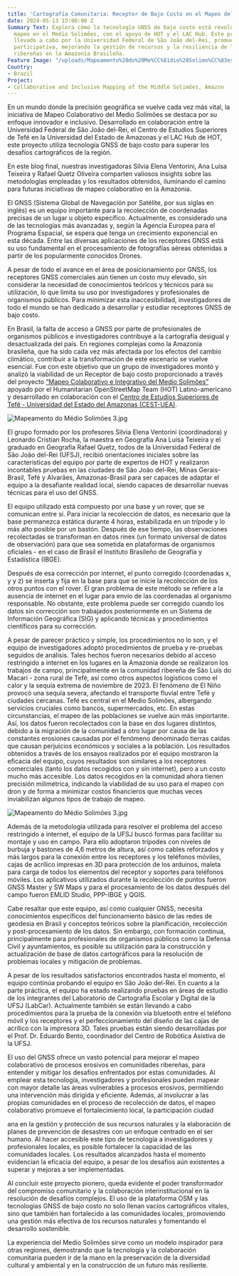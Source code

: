 ```yaml
---
title: 'Cartografía Comunitaria: Receptor de Bajo Costo en el Mapeo del Medio Solimões'
date: 2024-05-13 15:00:00 Z
Summary Text: Explora cómo la tecnología GNSS de bajo costo está revolucionando el
  mapeo en el Medio Solimões, con el apoyo de HOT y el LAC Hub. Este proyecto innovador,
  llevado a cabo por la Universidad Federal de São João del-Rei, promueve una cartografía
  participativa, mejorando la gestión de recursos y la resiliencia de las comunidades
  ribereñas en la Amazonía Brasileña.
Feature Image: "/uploads/Mapeamento%20do%20Me%CC%81dio%20Solimo%CC%83es.jpg"
Country:
- Brazil
Project:
- Collaborative and Inclusive Mapping of the Middle Solimões, Amazon
---
```


En un mundo donde la precisión geográfica se vuelve cada vez más vital, la iniciativa de Mapeo Colaborativo del Medio Solimões se destaca por su enfoque innovador e inclusivo. Desarrollado en colaboración entre la Universidad Federal de São João del-Rei, el Centro de Estudios Superiores de Tefé en la Universidad del Estado de Amazonas y el LAC Hub de HOT, este proyecto utiliza tecnología GNSS de bajo costo para superar los desafíos cartográficos de la región.

En este blog final, nuestras investigadoras Silvia Elena Ventorini, Ana Luísa Teixeira y Rafael Quetz Oliveira comparten valiosos insights sobre las metodologías empleadas y los resultados obtenidos, iluminando el camino para futuras iniciativas de mapeo colaborativo en la Amazonia.

El GNSS (Sistema Global de Navegación por Satélite, por sus siglas en inglés) es un equipo importante para la recolección de coordenadas precisas de un lugar u objeto específico. Actualmente, es considerado una de las tecnologías más avanzadas y, según la Agencia Europea para el Programa Espacial, se espera que tenga un crecimiento exponencial en esta década. Entre las diversas aplicaciones de los receptores GNSS está su uso fundamental en el procesamiento de fotografías aéreas obtenidas a partir de los popularmente conocidos Drones.

A pesar de todo el avance en el área de posicionamiento por GNSS, los receptores GNSS comerciales aún tienen un costo muy elevado, sin considerar la necesidad de conocimientos teóricos y técnicos para su utilización, lo que limita su uso por investigadores y profesionales de organismos públicos. Para minimizar esta inaccesibilidad, investigadores de todo el mundo se han dedicado a desarrollar y estudiar receptores GNSS de bajo costo.

En Brasil, la falta de acceso a GNSS por parte de profesionales de organismos públicos e investigadores contribuye a la cartografía desigual y desactualizada del país. En regiones complejas como la Amazonia brasileña, que ha sido cada vez más afectada por los efectos del cambio climático, contribuir a la transformación de este escenario se vuelve esencial. Fue con este objetivo que un grupo de investigadores montó y analizó la viabilidad de un Receptor de bajo costo proporcionado a través del proyecto [“Mapeo Colaborativo e Integrativo del Medio Solimões”](https://www.hotosm.org/projects/collaborative-and-inclusive-mapping-of-the-middle-solimoes/) apoyado por el Humanitarian OpenStreetMap Team (HOT) Latino-americano y desarrollado en colaboración con el [Centro de Estudios Superiores de Tefé - Universidad del Estado del Amazonas (CEST-UEA)](https://avauea.uea.edu.br/course/index.php?categoryid=210).

![Mapeamento do Médio Solimões 3.jpg](/uploads/Mapeamento%20do%20Médio%20Solimões%203.jpg)

El grupo formado por los profesores Silvia Elena Ventorini (coordinadora) y Leonardo Cristian Rocha, la maestra en Geografía Ana Luísa Teixeira y el graduado en Geografía Rafael Quetz, todos de la Universidad Federal de São João del-Rei (UFSJ), recibió orientaciones iniciales sobre las características del equipo por parte de expertos de HOT y realizaron incontables pruebas en las ciudades de São João del-Rei, Minas Gerais- Brasil, Tefé y Alvarães, Amazonas-Brasil para ser capaces de adaptar el equipo a la desafiante realidad local, siendo capaces de desarrollar nuevas técnicas para el uso del GNSS.

El equipo utilizado está compuesto por una base y un rover, que se comunican entre sí. Para iniciar la recolección de datos, es necesario que la base permanezca estática durante 4 horas, estabilizada en un trípode y lo más alto posible por un bastón. Después de ese tiempo, las observaciones recolectadas se transforman en datos rinex (un formato universal de datos de observación) para que sea sometida en plataformas de organismos oficiales - en el caso de Brasil el Instituto Brasileño de Geografía y Estadística (IBGE).

Después de esa corrección por internet, el punto corregido (coordenadas x, y y z) se inserta y fija en la base para que se inicie la recolección de los otros puntos con el rover. El gran problema de este método se refiere a la ausencia de internet en el lugar para envío de las coordenadas al organismo responsable. No obstante, este problema puede ser corregido cuando los datos sin corrección son trabajados posteriormente en un Sistema de Información Geográfica (SIG) y aplicando técnicas y procedimientos científicos para su corrección.

A pesar de parecer práctico y simple, los procedimientos no lo son, y el equipo de investigadores adoptó procedimientos de prueba y re-pruebas seguidos de análisis. Tales hechos fueron necesarios debido al acceso restringido a internet en los lugares en la Amazonia donde se realizaron los trabajos de campo, principalmente en la comunidad ribereña de São Luís do Macari - zona rural de Tefé, así como otros aspectos logísticos como el calor y la sequía extrema de noviembre de 2023. El fenómeno de El Niño provocó una sequía severa, afectando el transporte fluvial entre Tefé y ciudades cercanas. Tefé es central en el Medio Solimões, albergando servicios cruciales como bancos, supermercados, etc. En estas circunstancias, el mapeo de las poblaciones se vuelve aún más importante. Así, los datos fueron recolectados con la base en dos lugares distintos, debido a la migración de la comunidad a otro lugar por causa de las constantes erosiones causadas por el fenómeno denominado tierras caídas que causan perjuicios económicos y sociales a la población. Los resultados obtenidos a través de los ensayos realizados por el equipo mostraron la eficacia del equipo, cuyos resultados son similares a los receptores comerciales (tanto los datos recogidos con y sin internet), pero a un costo mucho más accesible. Los datos recogidos en la comunidad ahora tienen precisión milimétrica, indicando la viabilidad de su uso para el mapeo con dron y de forma a minimizar costos financieros que muchas veces inviabilizan algunos tipos de trabajo de mapeo.

![Mapeamento do Médio Solimões 3.jpg](/uploads/Mapeamento%20do%20Médio%20Solimões%203.jpg)

Además de la metodología utilizada para resolver el problema del acceso restringido a internet, el equipo de la UFSJ buscó formas para facilitar su montaje y uso en campo. Para ello adoptaron trípodes con niveles de burbuja y bastones de 4,6 metros de altura, así como cables reforzados y más largos para la conexión entre los receptores y los teléfonos móviles, cajas de acrílico impresas en 3D para protección de los arduinos, maleta para carga de todos los elementos del receptor y soportes para teléfonos móviles. Los aplicativos utilizados durante la recolección de puntos fueron GNSS Master y SW Maps y para el procesamiento de los datos después del campo fueron EMLID Studio, PPP-IBGE y QGIS.

Cabe resaltar que este equipo, así como cualquier GNSS, necesita conocimientos específicos del funcionamiento básico de las redes de geodesia en Brasil y conceptos teóricos sobre la planificación, recolección y post-procesamiento de los datos. Sin embargo, con formación continua, principalmente para profesionales de organismos públicos como la Defensa Civil y ayuntamientos, es posible su utilización para la construcción y actualización de base de datos cartográficos para la resolución de problemas locales y mitigación de problemas.

A pesar de los resultados satisfactorios encontrados hasta el momento, el equipo continúa probando el equipo en São João del-Rei. En cuanto a la parte práctica, el equipo ha estado realizando pruebas en áreas de estudio de los integrantes del Laboratorio de Cartografía Escolar y Digital de la UFSJ (LabCar). Actualmente también se están llevando a cabo procedimientos para la prueba de la conexión vía bluetooth entre el teléfono móvil y los receptores y el perfeccionamiento del diseño de las cajas de acrílico con la impresora 3D. Tales pruebas están siendo desarrolladas por el Prof. Dr. Eduardo Bento, coordinador del Centro de Robótica Asistiva de la UFSJ.

El uso del GNSS ofrece un vasto potencial para mejorar el mapeo colaborativo de procesos erosivos en comunidades ribereñas, para entender y mitigar los desafíos enfrentados por estas comunidades. Al emplear esta tecnología, investigadores y profesionales pueden mapear con mayor detalle las áreas vulnerables a procesos erosivos, permitiendo una intervención más dirigida y eficiente. Además, al involucrar a las propias comunidades en el proceso de recolección de datos, el mapeo colaborativo promueve el fortalecimiento local, la participación ciudad

ana en la gestión y protección de sus recursos naturales y la elaboración de planes de prevención de desastres con un enfoque centrado en el ser humano. Al hacer accesible este tipo de tecnología a investigadores y profesionales locales, es posible fortalecer la capacidad de las comunidades locales. Los resultados alcanzados hasta el momento evidencian la eficacia del equipo, a pesar de los desafíos aún existentes a superar y mejoras a ser implementadas.

Al concluir este proyecto pionero, queda evidente el poder transformador del compromiso comunitario y la colaboración interinstitucional en la resolución de desafíos complejos. El uso de la plataforma OSM y las tecnologías GNSS de bajo costo no solo llenan vacíos cartográficos vitales, sino que también han fortalecido a las comunidades locales, promoviendo una gestión más efectiva de los recursos naturales y fomentando el desarrollo sostenible.

La experiencia del Medio Solimões sirve como un modelo inspirador para otras regiones, demostrando que la tecnología y la colaboración comunitaria pueden ir de la mano en la preservación de la diversidad cultural y ambiental y en la construcción de un futuro más resiliente.